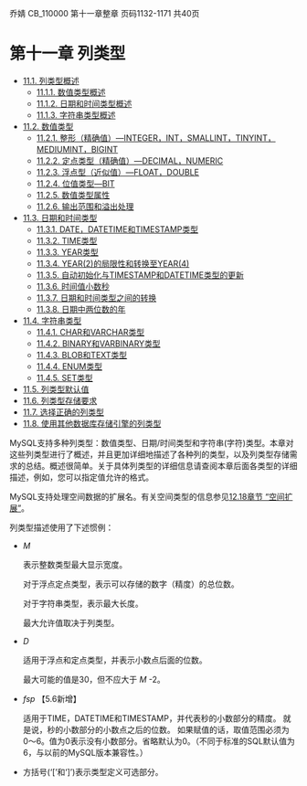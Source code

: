 乔婧 CB_110000 第十一章整章 页码1132-1171 共40页

# 第十一章 列类型

* [11.1. 列类型概述](./11.1.0_Data_Type_Overview.md)
  - [11.1.1. 数值类型概述](./11.1.1_Numeric_Type_Overview.md)
  - [11.1.2. 日期和时间类型概述](./11.1.2_Date_and_Time_Type_Overview.md)
  - [11.1.3. 字符串类型概述](./11.1.3_String_Type_Overview.md)
* [11.2. 数值类型](./11.2.0_Numeric_Types.md)
  - [11.2.1. 整形（精确值）—INTEGER，INT，SMALLINT，TINYINT，MEDIUMINT，BIGINT](./11.2.1_Integer_Types_ExactValue_INTEGER_INT_SMALLINT_TINYINT_MEDIUMINT_BIGINT.md)
  - [11.2.2. 定点类型（精确值）—DECIMAL，NUMERIC](./11.2.2_Fixed-Point_Types_ExactValue_DECIMAL_NUMERIC.md)
  - [11.2.3. 浮点型（近似值）—FLOAT，DOUBLE](./11.2.3_Floating-Point_Types_ApproximateValue_FLOAT_DOUBLE.md)
  - [11.2.4. 位值类型—BIT](./11.2.4_Bit-Value_Type-BIT.md)
  - [11.2.5. 数值类型属性](./11.2.5_Numeric_Type_Attributes.md)
  - [11.2.6. 输出范围和溢出处理](./11.2.6_Out-of-Range_and_Overflow_Handling.md)
* [11.3. 日期和时间类型](./11.3.0_Date_and_Time_Types.md)
  - [11.3.1. DATE，DATETIME和TIMESTAMP类型](./11.3.1_The_DATE_DATETIME_and_TIMESTAMP_Types.md)
  - [11.3.2. TIME类型](./11.3.2_The_TIME_Type.md)
  - [11.3.3. YEAR类型](./11.3.3_The_YEAR_Type.md)
  - [11.3.4. YEAR(2)的局限性和转换至YEAR(4)](./11.3.4_YEAR2_Limitations_and_Migrating_to_YEAR4.md)
  - [11.3.5. 自动初始化与TIMESTAMP和DATETIME类型的更新](./11.3.5_Automatic_Initialization_and_Updating_for_TIMESTAMP_and_DATETIME.md)
  - [11.3.6. 时间值小数秒](./11.3.6_Fractional_Seconds_in_Time_Values.md)
  - [11.3.7. 日期和时间类型之间的转换](./11.3.7_Conversion_Between_Date_and_Time_Types.md)
  - [11.3.8. 日期中两位数的年](./11.3.8_Two-Digit_Years_in_Dates.md)
* [11.4. 字符串类型](./11.4.0_String_Types.md)
  - [11.4.1. CHAR和VARCHAR类型](./11.4.1_The_CHAR_and_VARCHAR_Types.md)
  - [11.4.2. BINARY和VARBINARY类型](./11.4.2_The_BINARY_and_VARBINARY_Types.md)
  - [11.4.3. BLOB和TEXT类型](./11.4.3_The_BLOB_and_TEXT_Types.md)
  - [11.4.4. ENUM类型](./11.4.4_The_ENUM_Type.md)
  - [11.4.5. SET类型](./11.4.5_The_SET_Type.md)
* [11.5. 列类型默认值](./11.5.0_Data_Type_Default_Values.md)
* [11.6. 列类型存储要求](./11.6.0_Data_Type_Storage_Requirements.md)
* [11.7. 选择正确的列类型](./11.7.0_Choosing_the_Right_Type_for_a_Column.md)
* [11.8. 使用其他数据库存储引擎的列类型](./11.8.0_Using_Data_Types_from_Other_Database_Engines.md)


MySQL支持多种列类型：数值类型、日期/时间类型和字符串(字符)类型。本章对这些列类型进行了概述，并且更加详细地描述了各种列的类型，以及列类型存储需求的总结。概述很简单。关于具体列类型的详细信息请查阅本章后面各类型的详细描述，例如，您可以指定值允许的格式。

MySQL支持处理空间数据的扩展名。有关空间类型的信息参见[12.18章节 “空间扩展”](12.18)。

列类型描述使用了下述惯例：

* *M* 
    
    表示整数类型最大显示宽度。

    对于浮点定点类型，表示可以存储的数字（精度）的总位数。

    对于字符串类型，表示最大长度。

    最大允许值取决于列类型。

* *D*

    适用于浮点和定点类型，并表示小数点后面的位数。

    最大可能的值是30，但不应大于 *M* -2。

* *fsp* 【5.6新增】

    适用于TIME，DATETIME和TIMESTAMP，并代表秒的小数部分的精度。
    就是说，秒的小数部分的小数点之后的位数。
    如果赋值的话，取值范围必须为0〜6。值为0表示没有小数部分。省略默认为0。（不同于标准的SQL默认值为6，与以前的MySQL版本兼容性。）

* 方括号(‘[’和‘]’)表示类型定义可选部分。

